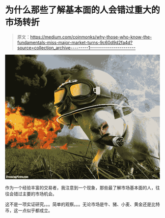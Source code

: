 # 为什么那些了解基本面的人会错过重大的市场转折

> 原文：<https://medium.com/coinmonks/why-those-who-know-the-fundamentals-miss-major-market-turns-9c60d9d2fa4d?source=collection_archive---------1----------------------->

![](img/97722609cce713305253e624ec7a10cb.png)

作为一个经验丰富的交易者，我注意到一个现象，那些最了解市场基本面的人，往往会错过主要的市场机会。

这不是一项实证研究。。。简单的观察。。。无论市场是牛、猪、小麦、黄金还是比特币，这一点似乎都成立。